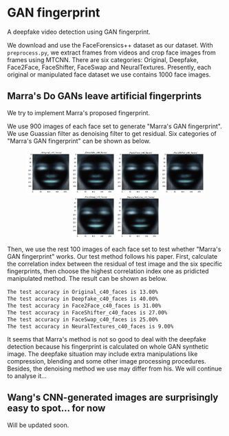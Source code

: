 # GAN fingerprint
A deepfake video detection using GAN fingerprint.

We download and use the FaceForensics++ dataset as our dataset. With `preprocess.py`, we extract frames from videos and crop face images from frames using MTCNN. There are six categories: Original, Deepfake, Face2Face, FaceShifter, FaceSwap and NeuralTextures. Presently, each original or manipulated face dataset we use contains 1000 face images.

## Marra's Do GANs leave artificial fingerprints
We try to implement Marra's proposed fingerprint.

We use 900 images of each face set to generate "Marra's GAN fingerprint". We use Guassian filter as denoising filter to get residual. Six categories of "Marra's GAN fingerprint" can be shown as below.

<div align=center>
<img width="100" height="100" src="./README/Figure 2020-12-11 141325 (0).png" >
<img width="100" height="100" src="./README/Figure 2020-12-11 141325 (1).png" >
<img width="100" height="100" src="./README/Figure 2020-12-11 141325 (2).png" >
<img width="100" height="100" src="./README/Figure 2020-12-11 141325 (3).png" >
<img width="100" height="100" src="./README/Figure 2020-12-11 141325 (4).png" >
<img width="100" height="100" src="./README/Figure 2020-12-11 141325 (5).png" >
</div>

Then, we use the rest 100 images of each face set to test whether "Marra's GAN fingerprint" works. Our test method follows his paper. First, calculate the correlation index between the residual of test image and the six specific fingerprints, then choose the highest correlation index one as pridicted manipulated method. The result can be shown as below.

```
The test accuracy in Original_c40_faces is 13.00%
The test accuracy in Deepfake_c40_faces is 40.00%
The test accuracy in Face2Face_c40_faces is 31.00%
The test accuracy in FaceShifter_c40_faces is 27.00%
The test accuracy in FaceSwap_c40_faces is 25.00%
The test accuracy in NeuralTextures_c40_faces is 9.00%
```

It seems that Marra's method is not so good to deal with the deepfake detection because his fingerprint is calculated on whole GAN synthetic image. The deepfake situation may include extra manipulations like compression, blending and some other image processing procedures. Besides, the denoising method we use may differ from his. We will continue to analyse it...

## Wang's CNN-generated images are surprisingly easy to spot... for now

Will be updated soon.